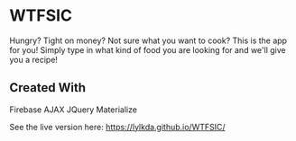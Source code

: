 # WTFSIC
Hungry? Tight on money? Not sure what you want to cook? This is the app for you! Simply type in what kind of food you are looking for and we'll give you a recipe! 

## Created With
Firebase
AJAX
JQuery
Materialize

See the live version here: https://lylkda.github.io/WTFSIC/
